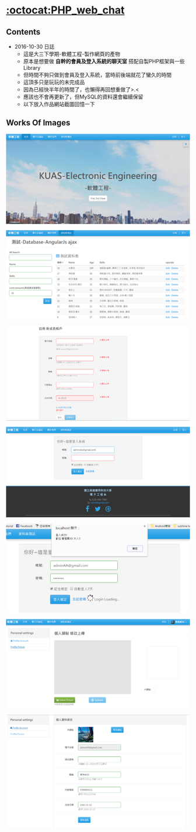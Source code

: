 # [:octocat:PHP_web_chat](https://github.com/VisionYi/PHP_web_chat)
## Contents

* 2016-10-30 日誌
    - 這是大三下學期-軟體工程-製作網頁的產物
    - 原本是想要做 **自幹的會員及登入系統的聊天室** 搭配自製PHP框架與一些Library
    - 但時間不夠只做到會員及登入系統，當時前後端就花了蠻久的時間
    - 這頂多只是玩玩的未完成品
    - 因為已經快半年的時間了，也懶得再回想重做了>.<
    - 應該也不會再更新了，但MySQL的資料還會繼續保留
    - 以下放入作品網站截圖回憶一下

## Works Of Images

![main_HomePage][image-1]

![Database-AngularJs-test][image-2]

![RegisterPage][image-3]

![LoginPage][image-4]

![Login_success][image-5]

![Profile_Picture][image-6]

![Profile_Account][image-7]


[image-1]: 2016-10-30-Images/main_HomePage.png
[image-2]: 2016-10-30-Images/Database-AngularJs-test.png
[image-3]: 2016-10-30-Images/RegisterPage.png
[image-4]: 2016-10-30-Images/LoginPage.png
[image-5]: 2016-10-30-Images/Login_success.png
[image-6]: 2016-10-30-Images/Profile_Picture.png
[image-7]: 2016-10-30-Images/Profile_Account.png
